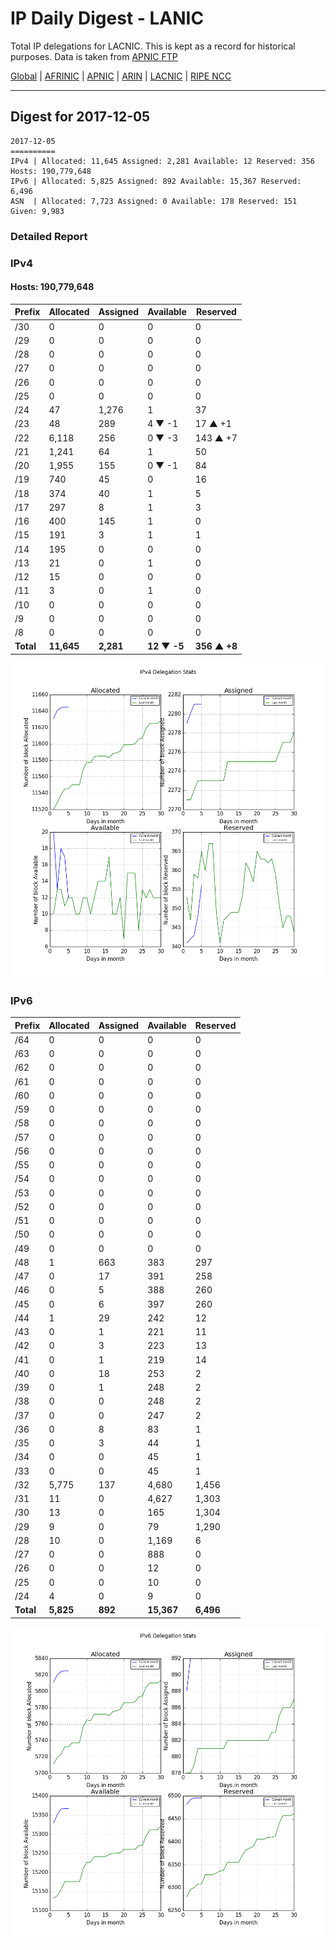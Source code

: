 # IP Daily Digest - LANIC

Total IP delegations for LACNIC. This is kept as a record for historical purposes. Data is taken from [APNIC FTP](https://ftp.apnic.net/)

[Global](https://github.com/csmets/IP-Daily-Digest) | [AFRINIC](https://github.com/csmets/IP-Daily-Digest/tree/master/archives/AFRINIC) | [APNIC](https://github.com/csmets/IP-Daily-Digest/tree/master/archives/APNIC) | [ARIN](https://github.com/csmets/IP-Daily-Digest/tree/master/archives/ARIN) | [LACNIC](https://github.com/csmets/IP-Daily-Digest/tree/master/archives/LACNIC) | [RIPE NCC](https://github.com/csmets/IP-Daily-Digest/tree/master/archives/RIPE_NCC)

---

## Digest for 2017-12-05
```
2017-12-05
==========
IPv4 | Allocated: 11,645 Assigned: 2,281 Available: 12 Reserved: 356 Hosts: 190,779,648
IPv6 | Allocated: 5,825 Assigned: 892 Available: 15,367 Reserved: 6,496
ASN  | Allocated: 7,723 Assigned: 0 Available: 178 Reserved: 151 Given: 9,983
```

### Detailed Report

### IPv4

#### Hosts: **190,779,648**

| Prefix | Allocated | Assigned | Available | Reserved |
| ----- | ----- | ----- | ----- | ----- |
| /30 | 0 | 0 | 0 | 0 |
| /29 | 0 | 0 | 0 | 0 |
| /28 | 0 | 0 | 0 | 0 |
| /27 | 0 | 0 | 0 | 0 |
| /26 | 0 | 0 | 0 | 0 |
| /25 | 0 | 0 | 0 | 0 |
| /24 | 47 | 1,276 | 1 | 37 |
| /23 | 48 | 289 | 4 ▼ -1 | 17 ▲ +1 |
| /22 | 6,118 | 256 | 0 ▼ -3 | 143 ▲ +7 |
| /21 | 1,241 | 64 | 1 | 50 |
| /20 | 1,955 | 155 | 0 ▼ -1 | 84 |
| /19 | 740 | 45 | 0 | 16 |
| /18 | 374 | 40 | 1 | 5 |
| /17 | 297 | 8 | 1 | 3 |
| /16 | 400 | 145 | 1 | 0 |
| /15 | 191 | 3 | 1 | 1 |
| /14 | 195 | 0 | 0 | 0 |
| /13 | 21 | 0 | 1 | 0 |
| /12 | 15 | 0 | 0 | 0 |
| /11 | 3 | 0 | 1 | 0 |
| /10 | 0 | 0 | 0 | 0 |
| /9 | 0 | 0 | 0 | 0 |
| /8 | 0 | 0 | 0 | 0 |
| **Total** | **11,645** | **2,281** | **12 ▼ -5** | **356 ▲ +8** |

![ipv4-stats](ipv4-figure.png)

### IPv6

| Prefix | Allocated | Assigned | Available | Reserved |
| ----- | ----- | ----- | ----- | ----- |
| /64 | 0 | 0 | 0 | 0 |
| /63 | 0 | 0 | 0 | 0 |
| /62 | 0 | 0 | 0 | 0 |
| /61 | 0 | 0 | 0 | 0 |
| /60 | 0 | 0 | 0 | 0 |
| /59 | 0 | 0 | 0 | 0 |
| /58 | 0 | 0 | 0 | 0 |
| /57 | 0 | 0 | 0 | 0 |
| /56 | 0 | 0 | 0 | 0 |
| /55 | 0 | 0 | 0 | 0 |
| /54 | 0 | 0 | 0 | 0 |
| /53 | 0 | 0 | 0 | 0 |
| /52 | 0 | 0 | 0 | 0 |
| /51 | 0 | 0 | 0 | 0 |
| /50 | 0 | 0 | 0 | 0 |
| /49 | 0 | 0 | 0 | 0 |
| /48 | 1 | 663 | 383 | 297 |
| /47 | 0 | 17 | 391 | 258 |
| /46 | 0 | 5 | 388 | 260 |
| /45 | 0 | 6 | 397 | 260 |
| /44 | 1 | 29 | 242 | 12 |
| /43 | 0 | 1 | 221 | 11 |
| /42 | 0 | 3 | 223 | 13 |
| /41 | 0 | 1 | 219 | 14 |
| /40 | 0 | 18 | 253 | 2 |
| /39 | 0 | 1 | 248 | 2 |
| /38 | 0 | 0 | 248 | 2 |
| /37 | 0 | 0 | 247 | 2 |
| /36 | 0 | 8 | 83 | 1 |
| /35 | 0 | 3 | 44 | 1 |
| /34 | 0 | 0 | 45 | 1 |
| /33 | 0 | 0 | 45 | 1 |
| /32 | 5,775 | 137 | 4,680 | 1,456 |
| /31 | 11 | 0 | 4,627 | 1,303 |
| /30 | 13 | 0 | 165 | 1,304 |
| /29 | 9 | 0 | 79 | 1,290 |
| /28 | 10 | 0 | 1,169 | 6 |
| /27 | 0 | 0 | 888 | 0 |
| /26 | 0 | 0 | 12 | 0 |
| /25 | 0 | 0 | 10 | 0 |
| /24 | 4 | 0 | 9 | 0 |
| **Total** | **5,825** | **892** | **15,367** | **6,496** |

![ipv6-stats](ipv6-figure.png)